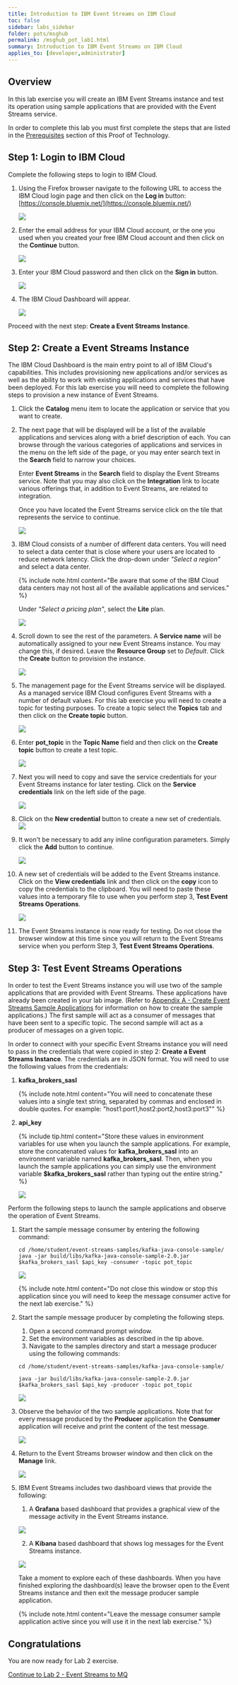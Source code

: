 ```yaml
---
title: Introduction to IBM Event Streams on IBM Cloud
toc: false
sidebar: labs_sidebar
folder: pots/msghub
permalink: /msghub_pot_lab1.html
summary: Introduction to IBM Event Streams on IBM Cloud
applies_to: [developer,administrator]
---
```


## Overview

In this lab exercise you will create an IBM Event Streams instance and test its operation using sample applications that are provided with the Event Streams service.

In order to complete this lab you must first complete the steps that are listed in the [Prerequisites](https://pages.github.ibm.com/cloudintegration/PoT-messaging/msghub_pot_prereqs.html) section of this Proof of Technology.

## Step 1: Login to IBM Cloud

Complete the following steps to login to IBM Cloud.

1. Using the Firefox browser navigate to the following URL to access the IBM Cloud login page and then click on the **Log in** button: [https://console.bluemix.net/](https://console.bluemix.net/)
	
	![](./images/pots/msghub/msghub-ibmcloud-login.png)

2.  Enter the email address for your IBM Cloud account, or the one you used when you created your free IBM Cloud account and then click on the **Continue** button.
	
	![](./images/pots/msghub/msghub-ibmcloud-login-2.png)
	
3. Enter your IBM Cloud password and then click on the **Sign in** button.
	
	![](./images/pots/msghub/msghub-ibmcloud-login-3.png)
	
4. The IBM Cloud Dashboard will appear.
	
	![](./images/pots/msghub/msghub-ibmcloud-login-4a.png)
	
Proceed with the next step: **Create a Event Streams Instance**.	
	
## Step 2: Create a Event Streams Instance

The IBM Cloud Dashboard is the main entry point to all of IBM Cloud's capabilities.  This includes provisioning new applications and/or services as well as the ability to work with existing applications and services that have been deployed. For this lab exercise you will need to complete the following steps to provision a new instance of Event Streams.   

1. Click the **Catalog** menu item to locate the application or service that you want to create. 

1. The next page that will be displayed will be a list of the available applications and services along with a brief description of each.  You can browse through the various categories of applications and services in the menu on the left side of the page, or you may enter search text in the **Search** field to narrow your choices. 

	Enter **Event Streams** in the **Search** field to display the Event Streams service.  Note that you may also click on the **Integration** link to locate various offerings that, in addition to Event Streams, are related to integration.
	
	Once you have located the Event Streams service click on the tile that represents the service to continue.

	![](./images/pots/msghub/lab1/image3a.png)

1. IBM Cloud consists of a number of different data centers.  You will need to select a data center that is close where your users are located to reduce network latency. Click the drop-down under *"Select a region"* and select a data center.  

	{% include note.html content="Be aware that some of the IBM Cloud data centers may not host all of the available applications and services." %}
	
	Under *"Select a pricing plan"*, select the **Lite** plan. 
	
	![](./images/pots/msghub/lab1/image4a.png)

1. Scroll down to see the rest of the parameters. A **Service name** will be automatically assigned to your new Event Streams instance.  You may change this, if desired. Leave the **Resource Group** set to *Default*. Click the **Create** button to provision the instance. 

	![](./images/pots/msghub/lab1/image4b.png)
	
1. The management page for the Event Streams service will be displayed.  As a managed service IBM Cloud configures Event Streams with a number of default values.  For this lab exercise you will need to create a topic for testing purposes.  To create a topic select the **Topics** tab and then click on the **Create topic** button.

	![](./images/pots/msghub/lab1/image5a.png)

8. Enter **pot_topic** in the **Topic Name** field and then click on the **Create topic** button to create a test topic.

	![](./images/pots/msghub/msghub-ibmcloud-provision-6.png)
	
9. Next you will need to copy and save the service credentials for your Event Streams instance for later testing.  Click on the **Service credentials** link on the left side of the page.

	![](./images/pots/msghub/lab1-image6.png)
	
10. Click on the **New credential** button to create a new set of credentials.	
	![](./images/pots/msghub/lab1-image7.png)
	
11. It won't be necessary to add any inline configuration parameters. Simply click the **Add** button to continue.

	![](./images/pots/msghub/msghub-ibmcloud-provision-10.png)
	
12. A new set of credentials will be added to the Event Streams instance.  Click on the **View credentials** link and then click on the **copy** icon to copy the credentials to the clipboard.  You will need to paste these values into a temporary file to use when you perform step 3, **Test Event Streams Operations**.

	![](./images/pots/msghub/lab1-image8.png)
	
13. The Event Streams instance is now ready for testing.  Do not close the browser window at this time since you will return to the Event Streams service when you perform Step 3, **Test Event Streams Operations**.


## Step 3: Test Event Streams Operations

In order to test the Event Streams instance you will use two of the sample applications that are provided with Event Streams.  These applications have already been created in your lab image.  (Refer to [Appendix A - Create Event Streams Sample Applications](https://pages.github.ibm.com/cloudintegration/PoT-messaging/msghub_pot_appendix_a.html) for information on how to create the sample applications.)  The first sample will act as a consumer of messages that have been sent to a specific topic.  The second sample will act as a producer of messages on a given topic.  

In order to connect with your specific Event Streams instance you will need to pass in the credentials that were copied in step 2: **Create a Event Streams Instance**.  The credentials are in JSON format.  You will need to use the following values from the credentials:

1.	**kafka\_brokers\_sasl** 

	{% include note.html content="You will need to concatenate these values into a single text string, separated by commas and enclosed in double quotes.  For example: \"host1\:port1,host2\:port2,host3\:port3\"" %}
  
3. **api\_key** 

	{% include tip.html content="Store these values in environment variables for use when you launch the sample applications.  For example, store the concatenated values for **kafka\_brokers\_sasl** into an environment variable named **kafka\_brokers\_sasl**.  Then, when you launch the sample applications you can simply use the environment variable **$kafka\_brokers\_sasl** rather than typing out the entire string." %}
	
	![](./images/pots/msghub/lab1-image9.png)

Perform the following steps to launch the sample applications and observe the operation of Event Streams. 

1. Start the sample message consumer by entering the following command:

	```
	cd /home/student/event-streams-samples/kafka-java-console-sample/
	java -jar build/libs/kafka-java-console-sample-2.0.jar $kafka_brokers_sasl $api_key -consumer -topic pot_topic
	```
	
	![](./images/pots/msghub/lab1-image7.png)
	
	{% include note.html content="Do not close this window or stop this application since you will need to keep the message consumer active for the next lab exercise." %}

1. Start the sample message producer by completing the following steps.
	1. Open a second command prompt window.  
	2. Set the environment variables as described in the tip above.
	3. Navigate to the samples directory and start a message producer using the following commands:

	```
	cd /home/student/event-streams-samples/kafka-java-console-sample/
	```
	
	```
	java -jar build/libs/kafka-java-console-sample-2.0.jar $kafka_brokers_sasl $api_key -producer -topic pot_topic
	```
	
	![](./images/pots/msghub/lab1-image8.png)
	
3. Observe the behavior of the two sample applications.  Note that for every message produced by the **Producer** application the **Consumer** application will receive and print the content of the test message.
	
	![](./images/pots/msghub/lab1/image9.png)
	
4. Return to the Event Streams browser window and then click on the **Manage** link.  
	
	![](./images/pots/msghub/lab1/image10.png)

5. IBM Event Streams includes two dashboard views that provide the following:
	1. A **Grafana** based dashboard that provides a graphical view of the message activity in the Event Streams instance.

	![](./images/pots/msghub/lab1-image12.png)
	
	2. A **Kibana** based dashboard that shows log messages for the Event Streams instance. 

	![](./images/pots/msghub/lab1-image13.png)

	Take a moment to explore each of these dashboards. When you have finished exploring the dashboard(s) leave the browser open to the Event Streams instance and then exit the message producer sample application.  
	
	{% include note.html content="Leave the message consumer sample application active since you will use it in the next lab exercise." %}


## Congratulations

You are now ready for Lab 2 exercise. 


[Continue to Lab 2 - Event Streams to MQ](msghub_pot_lab2.html)
